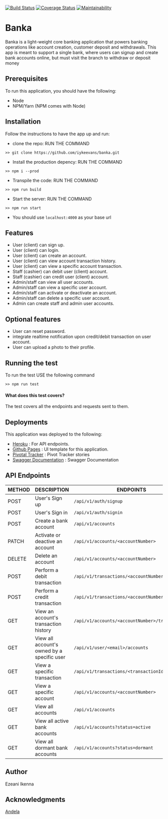[![Build Status](https://travis-ci.org/iykeevans/banka.svg?branch=develop)](https://travis-ci.org/iykeevans/banka) [![Coverage Status](https://coveralls.io/repos/github/iykeevans/banka/badge.svg?branch=develop)](https://coveralls.io/github/iykeevans/banka?branch=develop) [![Maintainability](https://api.codeclimate.com/v1/badges/04c3906572ce69feed57/maintainability)](https://codeclimate.com/github/iykeevans/banka/maintainability)
# Banka
Banka is a light-weight core banking application that powers banking operations like account
creation, customer deposit and withdrawals. This app is meant to support a single bank, where
users can signup and create bank accounts online, but must visit the branch to withdraw or
deposit money
## Prerequisites
To run this application, you should have the following:
- Node
- NPM/Yarn (NPM comes with Node)
## Installation
Follow the instructions to have the app up and run:
- clone the repo: RUN THE COMMAND
```shell
>> git clone https://github.com/iykeevans/banka.git
```
- Install the production depency: RUN THE COMMAND
```shell
>> npm i --prod
```
- Transpile the code: RUN THE COMMAND
```shell
>> npm run build
```
- Start the server: RUN THE COMMAND
```shell
>> npm run start
```
- You should use ```localhost:4000``` as your base url

## Features

* User (client) can sign up.
* User (client) can login.
* User (client) can create an account.
* User (client) can view account transaction history.
* User (client) can view a specific account transaction.
* Staff (cashier) can debit user (client) account.
* Staff (cashier) can credit user (client) account.
* Admin/staff can view all user accounts.
* Admin/staff can view a specific user account.
* Admin/staff can activate or deactivate an account.
* Admin/staff can delete a specific user account.
* Admin can create staff and admin user accounts.

## Optional features

* User can reset password.
* integrate realtime notification upon credit/debit transaction on user account.
* User can upload a photo to their profile.


## Running the test
To run the test USE the following command
```shell
>> npm run test
```
#### What does this test covers?
The test covers all the endpoints and requests sent to them.

## Deployments
This application was deployed to the following:
- [Heroku](https://andela-bank.herokuapp.com) : For API endpoints.
- [Github Pages](https://iykeevans.github.io/banka/UI) : UI template for this application.
- [Pivotal Tracker](https://www.pivotaltracker.com/n/projects/2320198) : Pivot Tracker stories
- [Swagger Documentation](https://andela-bank.herokuapp.com) : Swagger Documentation

## API Endpoints
| METHOD   | DESCRIPTION                                  | ENDPOINTS                 
| ---------|----------------------------------------------| ------------------------------------------------| 
| POST     | User's Sign up                               | `/api/v1/auth/signup`                           |
| POST     | User's Sign in                               | `/api/v1/auth/signin`                           |  
| POST     | Create a bank account                        | `/api/v1/accounts`                              |   
| PATCH    | Activate or deactive an account              | `/api/v1/accounts/<accountNumber>`              | 
| DELETE   | Delete an account                            | `/api/v1/accounts/<accountNumber>`              |
| POST     | Perform a debit transaction                  | `/api/v1/transactions/<accountNumber>/debit`    |
| POST     | Perform a credit transaction                 | `/api/v1/transactions/<accountNumber>/credit`   |
| GET      | View an account's transaction history        | `/api/v1/accounts/<accountNumber>/transactions` |
| GET      | View all account's owned by a specific user  | `/api/v1/user/<email>/accounts`                 |
| GET      | View a specific transaction                  | `/api/v1/transactions/<transactionId>`          |
| GET      | View a specific account                      | `/api/v1/accounts/<accountNumber>`              |
| GET      | View all accounts                            | `/api/v1/accounts`                              |
| GET      | View all active bank accounts                | `/api/v1/accounts?status=active`                |
| GET      | View all dormant bank accounts               | `/api/v1/accounts?status=dormant`               |


## Author
Ezeani Ikenna

## Acknowledgments
[Andela](https://www.andela.com)